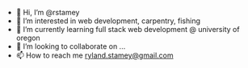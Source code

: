 - 👋 Hi, I’m @rstamey
- 👀 I’m interested in web development, carpentry, fishing
- 🌱 I’m currently learning full stack web development @ university of oregon
- 💞️ I’m looking to collaborate on ...
- 📫 How to reach me ryland.stamey@gmail.com

<!---
rstamey/rstamey is a ✨ special ✨ repository because its `README.md` (this file) appears on your GitHub profile.
You can click the Preview link to take a look at your changes.
--->
